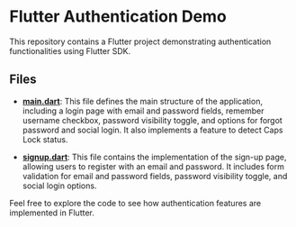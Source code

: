 # Flutter Authentication Demo

This repository contains a Flutter project demonstrating authentication functionalities using Flutter SDK.

## Files

- [**main.dart**](main.dart): This file defines the main structure of the application, including a login page with email and password fields, remember username checkbox, password visibility toggle, and options for forgot password and social login. It also implements a feature to detect Caps Lock status.

- [**signup.dart**](signup.dart): This file contains the implementation of the sign-up page, allowing users to register with an email and password. It includes form validation for email and password fields, password visibility toggle, and social login options.

Feel free to explore the code to see how authentication features are implemented in Flutter.
